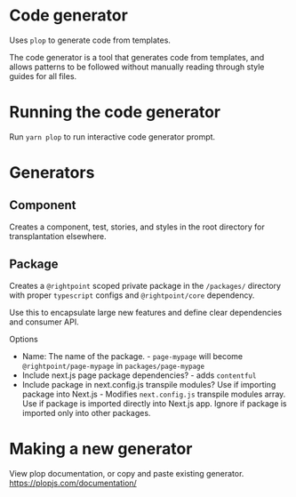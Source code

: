 # Code generator

Uses `plop` to generate code from templates.

The code generator is a tool that generates code from templates, and allows patterns to be followed without manually reading through style guides for all files.

# Running the code generator

Run `yarn plop` to run interactive code generator prompt.

# Generators

## Component

Creates a component, test, stories, and styles in the root directory for transplantation elsewhere.

## Package

Creates a `@rightpoint` scoped private package in the `/packages/` directory with proper `typescript` configs and `@rightpoint/core` dependency.

Use this to encapsulate large new features and define clear dependencies and consumer API.

Options

-   Name: The name of the package. - `page-mypage` will become `@rightpoint/page-mypage` in `packages/page-mypage`
-   Include next.js page package dependencies? - adds `contentful`
-   Include package in next.config.js transpile modules? Use if importing package into Next.js - Modifies `next.config.js` transpile modules array. Use if package is imported directly into Next.js app. Ignore if package is imported only into other packages.

# Making a new generator

View plop documentation, or copy and paste existing generator. https://plopjs.com/documentation/
